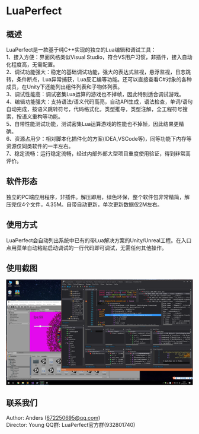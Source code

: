 LuaPerfect
==========

概述
----
LuaPerfect是一款基于纯C++实现的独立的Lua编辑和调试工具：  
1、接入方便：界面风格类似Visual Studio，符合VS用户习惯，非插件，接入自动化程度高，无需配置。  
2、调试功能强大：稳定的基础调试功能，强大的表达式监视，悬浮监视，日志跳转，条件断点，Lua异常捕获，Lua反汇编等功能。还可以直接查看C#对象的各种成员，在Unity下还能列出组件列表和子物体列表。  
3、调试性能高：调试密集Lua运算的游戏也不掉帧，因此特别适合调试游戏。  
4、编辑功能强大：支持语法/语义代码高亮，自动API生成，语法检查，单词/语句自动完成，按语义跳转符号，代码格式化，类型推导，类型注解，全工程符号搜索，按语义重构等功能。  
5、自带性能测试功能，测试密集Lua运算游戏的性能也不掉帧，因此结果更精确。  
6、资源占用少：相对脚本化插件化的方案(IDEA,VSCode等)，同等功能下内存等资源仅同类软件的一半左右。  
7、稳定流畅：运行稳定流畅，经过内部外部大型项目重度使用验证，得到非常高评价。  

软件形态
--------
独立的PC端应用程序，非插件。解压即用，绿色环保，整个软件包非常精简，解压完仅4个文件，4.35M。自带自动更新，单次更新数据仅2M左右。

使用方式
--------
LuaPerfect会自动列出系统中已有的带Lua解决方案的Unity/Unreal工程。在入口点用菜单自动粘贴启动调试的一行代码即可调试，无需任何其他操作。

使用截图
--------
![使用截图](LuaPerfectScreenshot.png)

联系我们
--------
Author:   Anders (672250695@qq.com)  
Director: Young
QQ群:     LuaPerfect官方群(932801740)